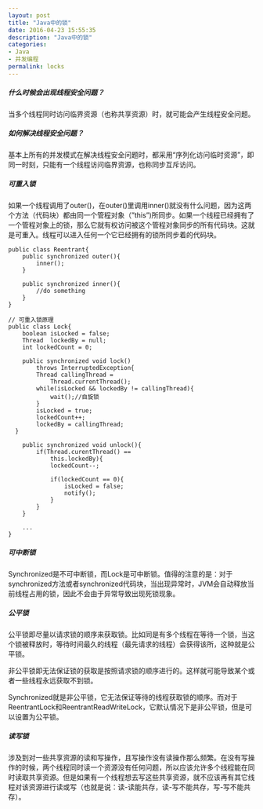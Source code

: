 ```yaml
---
layout: post
title: "Java中的锁"
date: 2016-04-23 15:55:35
description: "Java中的锁"
categories:
- Java
- 并发编程
permalink: locks
---  
```


##### 什么时候会出现线程安全问题？  
当多个线程同时访问临界资源（也称共享资源）时，就可能会产生线程安全问题。  
##### 如何解决线程安全问题？  
基本上所有的并发模式在解决线程安全问题时，都采用“序列化访问临时资源”，即同一时刻，只能有一个线程访问临界资源，也称同步互斥访问。  
##### 可重入锁  
如果一个线程调用了outer()，在outer()里调用inner()就没有什么问题，因为这两个方法（代码块）都由同一个管程对象（”this”)所同步。如果一个线程已经拥有了一个管程对象上的锁，那么它就有权访问被这个管程对象同步的所有代码块。这就是可重入。线程可以进入任何一个它已经拥有的锁所同步着的代码块。  

```vim  
public class Reentrant{
	public synchronized outer(){
		inner();
	}

	public synchronized inner(){
		//do something
	}
}

// 可重入锁原理
public class Lock{
	boolean isLocked = false;
	Thread  lockedBy = null;
	int lockedCount = 0;

	public synchronized void lock()
		throws InterruptedException{
		Thread callingThread =
			Thread.currentThread();
		while(isLocked && lockedBy != callingThread){
			wait();//自旋锁
		}
		isLocked = true;
		lockedCount++;
		lockedBy = callingThread;
  }

	public synchronized void unlock(){
		if(Thread.curentThread() ==
			this.lockedBy){
			lockedCount--;

			if(lockedCount == 0){
				isLocked = false;
				notify();
			}
		}
	}

	...
}
```  

##### 可中断锁  
Synchronized是不可中断锁，而Lock是可中断锁。值得的注意的是：对于synchronized方法或者synchronized代码块，当出现异常时，JVM会自动释放当前线程占用的锁，因此不会由于异常导致出现死锁现象。  

##### 公平锁  
公平锁即尽量以请求锁的顺序来获取锁。比如同是有多个线程在等待一个锁，当这个锁被释放时，等待时间最久的线程（最先请求的线程）会获得该所，这种就是公平锁。  

非公平锁即无法保证锁的获取是按照请求锁的顺序进行的。这样就可能导致某个或者一些线程永远获取不到锁。  

Synchronized就是非公平锁，它无法保证等待的线程获取锁的顺序。而对于ReentrantLock和ReentrantReadWriteLock，它默认情况下是非公平锁，但是可以设置为公平锁。  

##### 读写锁  
涉及到对一些共享资源的读和写操作，且写操作没有读操作那么频繁。在没有写操作的时候，两个线程同时读一个资源没有任何问题，所以应该允许多个线程能在同时读取共享资源。但是如果有一个线程想去写这些共享资源，就不应该再有其它线程对该资源进行读或写（也就是说：读-读能共存，读-写不能共存，写-写不能共存）。
